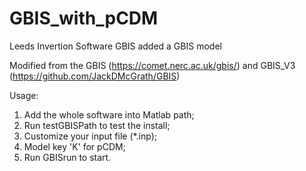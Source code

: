 # GBIS_with_pCDM
Leeds Invertion Software GBIS added a GBIS model

Modified from the GBIS (https://comet.nerc.ac.uk/gbis/) and GBIS_V3 (https://github.com/JackDMcGrath/GBIS)

Usage:
1. Add the whole software into Matlab path;
2. Run testGBISPath to test the install;
3. Customize your input file (*.inp);
4. Model key 'K' for pCDM; 
5. Run GBISrun to start. 
